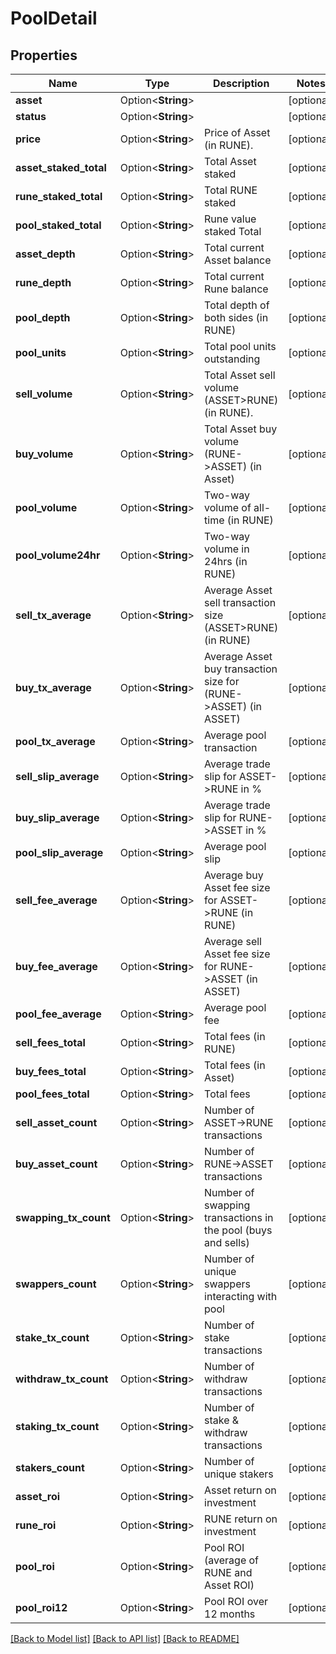 # PoolDetail

## Properties

Name | Type | Description | Notes
------------ | ------------- | ------------- | -------------
**asset** | Option<**String**> |  | [optional]
**status** | Option<**String**> |  | [optional]
**price** | Option<**String**> | Price of Asset (in RUNE). | [optional]
**asset_staked_total** | Option<**String**> | Total Asset staked | [optional]
**rune_staked_total** | Option<**String**> | Total RUNE staked | [optional]
**pool_staked_total** | Option<**String**> | Rune value staked Total | [optional]
**asset_depth** | Option<**String**> | Total current Asset balance | [optional]
**rune_depth** | Option<**String**> | Total current Rune balance | [optional]
**pool_depth** | Option<**String**> | Total depth of both sides (in RUNE) | [optional]
**pool_units** | Option<**String**> | Total pool units outstanding | [optional]
**sell_volume** | Option<**String**> | Total Asset sell volume (ASSET>RUNE) (in RUNE). | [optional]
**buy_volume** | Option<**String**> | Total Asset buy volume (RUNE->ASSET) (in Asset) | [optional]
**pool_volume** | Option<**String**> | Two-way volume of all-time (in RUNE) | [optional]
**pool_volume24hr** | Option<**String**> | Two-way volume in 24hrs (in RUNE) | [optional]
**sell_tx_average** | Option<**String**> | Average Asset sell transaction size (ASSET>RUNE) (in RUNE) | [optional]
**buy_tx_average** | Option<**String**> | Average Asset buy transaction size for (RUNE->ASSET) (in ASSET) | [optional]
**pool_tx_average** | Option<**String**> | Average pool transaction | [optional]
**sell_slip_average** | Option<**String**> | Average trade slip for ASSET->RUNE in % | [optional]
**buy_slip_average** | Option<**String**> | Average trade slip for RUNE->ASSET in % | [optional]
**pool_slip_average** | Option<**String**> | Average pool slip | [optional]
**sell_fee_average** | Option<**String**> | Average buy Asset fee size for ASSET->RUNE (in RUNE) | [optional]
**buy_fee_average** | Option<**String**> | Average sell Asset fee size for RUNE->ASSET (in ASSET) | [optional]
**pool_fee_average** | Option<**String**> | Average pool fee | [optional]
**sell_fees_total** | Option<**String**> | Total fees (in RUNE) | [optional]
**buy_fees_total** | Option<**String**> | Total fees (in Asset) | [optional]
**pool_fees_total** | Option<**String**> | Total fees | [optional]
**sell_asset_count** | Option<**String**> | Number of ASSET->RUNE transactions | [optional]
**buy_asset_count** | Option<**String**> | Number of RUNE->ASSET transactions | [optional]
**swapping_tx_count** | Option<**String**> | Number of swapping transactions in the pool (buys and sells) | [optional]
**swappers_count** | Option<**String**> | Number of unique swappers interacting with pool | [optional]
**stake_tx_count** | Option<**String**> | Number of stake transactions | [optional]
**withdraw_tx_count** | Option<**String**> | Number of withdraw transactions | [optional]
**staking_tx_count** | Option<**String**> | Number of stake & withdraw transactions | [optional]
**stakers_count** | Option<**String**> | Number of unique stakers | [optional]
**asset_roi** | Option<**String**> | Asset return on investment | [optional]
**rune_roi** | Option<**String**> | RUNE return on investment | [optional]
**pool_roi** | Option<**String**> | Pool ROI (average of RUNE and Asset ROI) | [optional]
**pool_roi12** | Option<**String**> | Pool ROI over 12 months | [optional]

[[Back to Model list]](../README.md#documentation-for-models) [[Back to API list]](../README.md#documentation-for-api-endpoints) [[Back to README]](../README.md)



